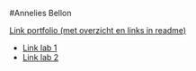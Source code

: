 #Annelies Bellon

[Link portfolio (met overzicht en links in readme)](https://github.com/AnneliesB/webtech3-portfolio)
* [Link lab 1](https://github.com/AnneliesB/webtech3-portfolio/tree/master/Lab1)
* [Link lab 2](https://github.com/AnneliesB/webtech3-portfolio/tree/master/Lab2)